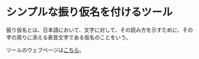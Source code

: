 # シンプルな振り仮名を付けるツール

振り仮名とは、日本語において、文字に対して、その読み方を示すために、その字の周りに添える表音文字である仮名のことをいう。 

ツールのウェブページは[こちら](https://ayaka14732.github.io/simple-furigana/)。
